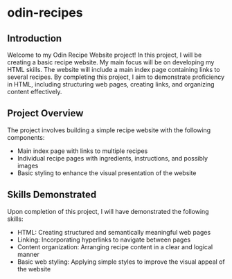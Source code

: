 # odin-recipes

## Introduction

Welcome to my Odin Recipe Website project! In this project, I will be creating a basic recipe website. My main focus will be on developing my HTML skills. The website will include a main index page containing links to several recipes. By completing this project, I aim to demonstrate proficiency in HTML, including structuring web pages, creating links, and organizing content effectively.

## Project Overview

The project involves building a simple recipe website with the following components:

- Main index page with links to multiple recipes
- Individual recipe pages with ingredients, instructions, and possibly images
- Basic styling to enhance the visual presentation of the website

## Skills Demonstrated

Upon completion of this project, I will have demonstrated the following skills:

- HTML: Creating structured and semantically meaningful web pages
- Linking: Incorporating hyperlinks to navigate between pages
- Content organization: Arranging recipe content in a clear and logical manner
- Basic web styling: Applying simple styles to improve the visual appeal of the website
